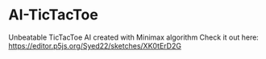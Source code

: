 # AI-TicTacToe
 Unbeatable TicTacToe AI created with Minimax algorithm
Check it out here: https://editor.p5js.org/Syed22/sketches/XK0tErD2G
